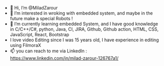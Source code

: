 - 👋 Hi, I’m @MiladZarour
- 👀 I’m interested in wroking with embedded system, and maybe in the future make a special Robots !
- 🌱 I’m currently learning embedded System, and I have good knowledge in C/C++/C#, python, Java, CI, JIRA, Github, Github action, HTML, CSS, JavaScript, React, Bootstrap
- I love video Editing since I was 15 years old, I have experience in editing using FilmoraX
- 📫 you can reach to me via LinkedIn : https://www.linkedin.com/in/milad-zarour-126767a1/

<!---
MiladZarour/MiladZarour is a ✨ special ✨ repository because its `README.md` (this file) appears on your GitHub profile.
You can click the Preview link to take a look at your changes.
--->
